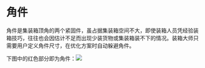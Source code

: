 # 角件

角件是集装箱顶角的两个紧固件，虽占据集装箱空间不大，即使装箱人员凭经验装箱技巧，往往也会因估计不足而出现少装货物或集装箱装不下的情况。装箱大师只需要用户定义角件尺寸，在优化方案时自动躲避角件。

下图中的红色部分即为角件：![](https://github.com/loadmaster-inc/doc/tree/a57bfc4f602098b83a14d9899ca37e88e18e4334/.gitbook/assets/图片9A.png)

